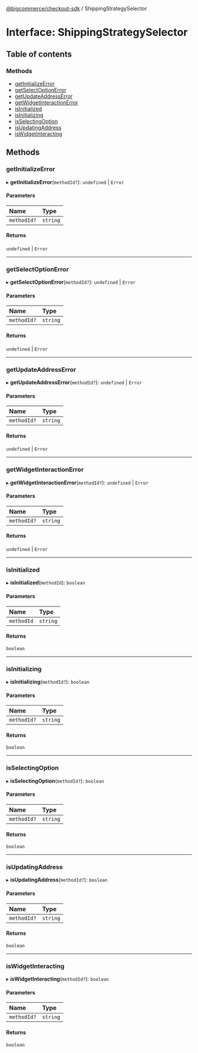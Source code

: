 [@bigcommerce/checkout-sdk](../README.md) / ShippingStrategySelector

# Interface: ShippingStrategySelector

## Table of contents

### Methods

- [getInitializeError](ShippingStrategySelector.md#getinitializeerror)
- [getSelectOptionError](ShippingStrategySelector.md#getselectoptionerror)
- [getUpdateAddressError](ShippingStrategySelector.md#getupdateaddresserror)
- [getWidgetInteractionError](ShippingStrategySelector.md#getwidgetinteractionerror)
- [isInitialized](ShippingStrategySelector.md#isinitialized)
- [isInitializing](ShippingStrategySelector.md#isinitializing)
- [isSelectingOption](ShippingStrategySelector.md#isselectingoption)
- [isUpdatingAddress](ShippingStrategySelector.md#isupdatingaddress)
- [isWidgetInteracting](ShippingStrategySelector.md#iswidgetinteracting)

## Methods

### getInitializeError

▸ **getInitializeError**(`methodId?`): `undefined` \| `Error`

#### Parameters

| Name | Type |
| :------ | :------ |
| `methodId?` | `string` |

#### Returns

`undefined` \| `Error`

___

### getSelectOptionError

▸ **getSelectOptionError**(`methodId?`): `undefined` \| `Error`

#### Parameters

| Name | Type |
| :------ | :------ |
| `methodId?` | `string` |

#### Returns

`undefined` \| `Error`

___

### getUpdateAddressError

▸ **getUpdateAddressError**(`methodId?`): `undefined` \| `Error`

#### Parameters

| Name | Type |
| :------ | :------ |
| `methodId?` | `string` |

#### Returns

`undefined` \| `Error`

___

### getWidgetInteractionError

▸ **getWidgetInteractionError**(`methodId?`): `undefined` \| `Error`

#### Parameters

| Name | Type |
| :------ | :------ |
| `methodId?` | `string` |

#### Returns

`undefined` \| `Error`

___

### isInitialized

▸ **isInitialized**(`methodId`): `boolean`

#### Parameters

| Name | Type |
| :------ | :------ |
| `methodId` | `string` |

#### Returns

`boolean`

___

### isInitializing

▸ **isInitializing**(`methodId?`): `boolean`

#### Parameters

| Name | Type |
| :------ | :------ |
| `methodId?` | `string` |

#### Returns

`boolean`

___

### isSelectingOption

▸ **isSelectingOption**(`methodId?`): `boolean`

#### Parameters

| Name | Type |
| :------ | :------ |
| `methodId?` | `string` |

#### Returns

`boolean`

___

### isUpdatingAddress

▸ **isUpdatingAddress**(`methodId?`): `boolean`

#### Parameters

| Name | Type |
| :------ | :------ |
| `methodId?` | `string` |

#### Returns

`boolean`

___

### isWidgetInteracting

▸ **isWidgetInteracting**(`methodId?`): `boolean`

#### Parameters

| Name | Type |
| :------ | :------ |
| `methodId?` | `string` |

#### Returns

`boolean`
